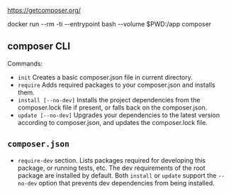 https://getcomposer.org/


docker run --rm -ti --entrypoint bash --volume $PWD:/app composer

## composer CLI

Commands:
- `init` Creates a basic composer.json file in current directory.
- `require` Adds required packages to your composer.json and installs them.
- `install [--no-dev]` Installs the project dependencies from the composer.lock file if present, or falls back on the composer.json.
- `update [--no-dev]` Upgrades your dependencies to the latest version according to composer.json, and updates the composer.lock file.

## `composer.json`

- `require-dev` section. Lists packages required for developing this package, or running tests, etc. The dev requirements of the root package are installed by default. Both `install` or `update` support the `--no-dev` option that prevents dev dependencies from being installed.


